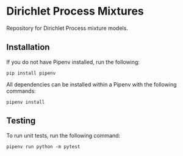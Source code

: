 # Dirichlet Process Mixtures

Repository for Dirichlet Process mixture models.

## Installation
If you do not have Pipenv installed, run the following:
```
pip install pipenv
```
All dependencies can be installed within a Pipenv with the following commands:
```
pipenv install
```

## Testing
To run unit tests, run the following command:
```
pipenv run python -m pytest
```
